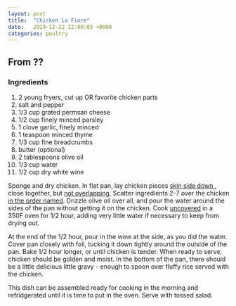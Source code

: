 ```yaml
---
layout: post
title:  "Chicken La Fiore"
date:   2019-12-22 12:00:05 +0000
categories: poultry
---
```


## From ??
### Ingredients
1. 2 young fryers, cut up OR favorite chicken parts
2. salt and pepper
3.  1/3 cup grated permsan cheese
4. 1/2 cup finely minced parsley
5. 1 clove garlic, finely minced
6. 1 teaspoon minced thyme
7. 1/3 cup fine breadcrumbs
8. butter (optional)
9. 2 tablespoons olive oil
10. 1/3 cup water
11. 1/2 cup dry white wine


Sponge and dry chicken. In flat pan, lay chicken pieces <u>skin side down </u>, close together, but <u>not overlapping</u>, Scatter ingredients 2-7 over the chicken <u>in the order named</u>. Drizzle olive oil over all, and pour the water around the sides of the pan without getting it on the chicken. Cook <u>uncovered</u> in a 350F oven for 1/2 hour, adding very little water if necessary to keep from drying out.

 At the end of the 1/2 hour, pour in the wine at the side, as you did the water. Cover pan closely with foil, tucking it down tightly around the outside of the pan. Bake 1/2 hour longer, or until chicken is tender.</b>
When ready to serve, chicken should be golden and moist. In the bottom of the pan, there should be a little delicious little gravy - enough to spoon over fluffy rice served with the chicken.

This dish can be assembled ready for cooking in the morning and refridgerated until it is time to put in the oven. Serve with tossed salad.
